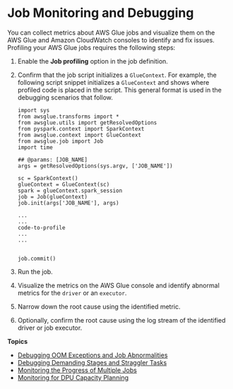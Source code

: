 # Job Monitoring and Debugging<a name="monitor-profile-glue-job-cloudwatch-metrics"></a>

You can collect metrics about AWS Glue jobs and visualize them on the AWS Glue and Amazon CloudWatch consoles to identify and fix issues\. Profiling your AWS Glue jobs requires the following steps:

1. Enable the **Job profiling** option in the job definition\.

1. Confirm that the job script initializes a `GlueContext`\. For example, the following script snippet initializes a `GlueContext` and shows where profiled code is placed in the script\. This general format is used in the debugging scenarios that follow\.

   ```
   import sys
   from awsglue.transforms import *
   from awsglue.utils import getResolvedOptions
   from pyspark.context import SparkContext
   from awsglue.context import GlueContext
   from awsglue.job import Job
   import time
   
   ## @params: [JOB_NAME]
   args = getResolvedOptions(sys.argv, ['JOB_NAME'])
   
   sc = SparkContext()
   glueContext = GlueContext(sc)
   spark = glueContext.spark_session
   job = Job(glueContext)
   job.init(args['JOB_NAME'], args)
   
   ...
   ...
   code-to-profile
   ...
   ...
   
   
   job.commit()
   ```

1. Run the job\.

1. Visualize the metrics on the AWS Glue console and identify abnormal metrics for the `driver` or an `executor`\.

1. Narrow down the root cause using the identified metric\.

1. Optionally, confirm the root cause using the log stream of the identified driver or job executor\.

**Topics**
+ [Debugging OOM Exceptions and Job Abnormalities](monitor-profile-debug-oom-abnormalities.md)
+ [Debugging Demanding Stages and Straggler Tasks](monitor-profile-debug-straggler.md)
+ [Monitoring the Progress of Multiple Jobs](monitor-debug-multiple.md)
+ [Monitoring for DPU Capacity Planning](monitor-debug-capacity.md)